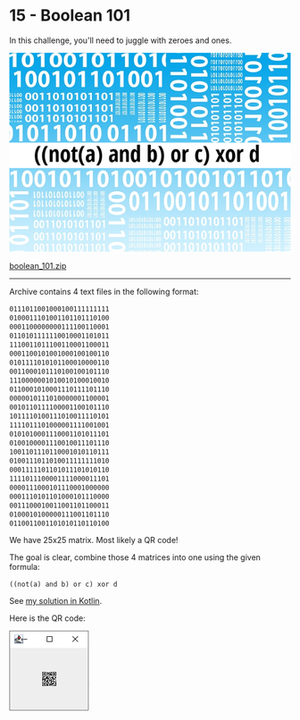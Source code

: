 # 15 - Boolean 101

In this challenge, you'll need to juggle with zeroes and ones.

![](boolean_101.png)

[boolean_101.zip](boolean_101.zip)

---

Archive contains 4 text files in the following format:
```
0111011001000100111111111
0100011101001101101110100
0001100000000111100110001
0110101111110010001101011
1110011011100110001100011
0001100101001000100100110
0101111010101100010000110
0011000101110100100101110
1110000001010010100010010
0110001010001110111101110
0000010111010000001100001
0010110111100001100101110
1011110100111010011110101
1111011101000001111001001
0101010001110001101011101
0100100001110010011101110
1001101110110001010110111
0100111011010011111111010
0001111101101011101010110
1111011100001111000011101
0000111000101110001000000
0001110101101000101110000
0011100010011001101100011
0100010100000111001101110
0110011001101010110110100
```

We have 25x25 matrix. Most likely a QR code!

The goal is clear, combine those 4 matrices into one using the given formula:
```
((not(a) and b) or c) xor d
```

See [my solution in Kotlin](../../../src/main/kotlin/cz/vernjan/ctf/he14/ch15/Boolean101.kt).

Here is the QR code:

![](egg15.png)
